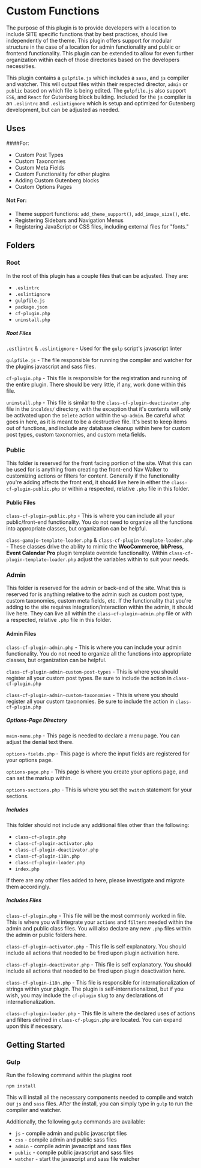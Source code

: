 # Custom Functions

The purpose of this plugin is to provide developers with a location to include SITE specific functions that by best practices, should live independently of the theme. This plugin offers support for modular structure in the case of a location for admin functionality and public or frontend functionality. This plugin can be extended to allow for even further organization within each of those directories based on the developers necessities.

This plugin contains a `gulpfile.js` which includes a `sass`, and `js` compiler and watcher. This will output files within their respected director, `admin` or `public` based on which file is being edited. The `gulpfile.js` also support `ES6`, and `React` for Gutenberg block building. Included for the `js` compiler is an `.eslintrc` and `.eslintignore` which is setup and optimized for Gutenberg development, but can be adjusted as needed.

## Uses
 
####For:

* Custom Post Types
* Custom Taxonomies
* Custom Meta Fields
* Custom Functionality for other plugins
* Adding Custom Gutenberg blocks
* Custom Options Pages

#### Not For:
* Theme support functions: `add_theme_support()`, `add_image_size()`, etc.
* Registering Sidebars and Navigation Menus
* Registering JavaScript or CSS files, including external files for "fonts."

## Folders

### Root
In the root of this plugin has a couple files that can be adjusted. They are:
* `.eslintrc`
* `.eslintignore`
* `gulpfile.js`
* `package.json`
* `cf-plugin.php`
* `uninstall.php`

##### Root Files
`.estlintrc` & `.eslintignore` - Used for the `gulp` script's javascript linter

`gulpfile.js` - The file responsible for running the compiler and watcher for the plugins javascript and sass files.

`cf-plugin.php` - This file is responsible for the registration and running of the entire plugin. There should be very little, if any, work done within this file.

`uninstall.php` - This file is similar to the `class-cf-plugin-deactivator.php` file in the `inculdes/` directory, with the exception that it's contents will only be activated upon the `Delete` action within the `wp-admin`. Be careful what goes in here, as it is meant to be a destructive file. It's best to keep items out of functions, and include any database cleanup within here for custom post types, custom taxonomies, and custom meta fields.

### Public
This folder is reserved for the front facing portion of the site. What this can be used for is anything from creating the front-end Nav Walker to customizing actions or filters for content. Generally if the functionality you're adding affects the front end, it should live here in either the `class-cf-plugin-public.php` or within a respected, relative `.php` file in this folder.

#### Public Files
`class-cf-plugin-public.php` - This is where you can include all your public/front-end functionality. You do not need to organize all the functions into appropriate classes, but organization can be helpful.

`class-gamajo-template-loader.php` & `class-cf-plugin-template-loader.php` - These classes drive the ability to mimic the **WooCommerce**, **bbPress**, **Event Calendar Pro** plugin template override functionality. Within `class-cf-plugin-template-loader.php` adjust the variables within to suit your needs.  

### Admin
This folder is reserved for the admin or back-end of the site. What this is reserved for is anything relative to the admin such as custom post type, custom taxonomies, custom meta fields, etc. If the functionality that you're adding to the site requires integration/interaction within the admin, it should live here. They can live all within the `class-cf-plugin-admin.php` file or with a respected, relative `.php` file in this folder.

#### Admin Files
`class-cf-plugin-admin.php` - This is where you can include your admin functionality. You do not need to organize all the functions into appropriate classes, but organization can be helpful.

`class-cf-plugin-admin-custom-post-types` - This is where you should register all your custom post types. Be sure to include the action in `class-cf-plugin.php`

`class-cf-plugin-admin-custom-taxonomies` - This is where you should register all your custom taxonomies. Be sure to include the action in `class-cf-plugin.php`

##### Options-Page Directory
`main-menu.php` - This page is needed to declare a menu page. You can adjust the denial text there.

`options-fields.php` - This page is where the input fields are registered for your options page.

`options-page.php` - This page is where you create your options page, and can set the markup within.

`options-sections.php` - This is where you set the `switch` statement for your sections.

##### Includes

This folder should not include any additional files other than the following:
* `class-cf-plugin.php`
* `class-cf-plugin-activator.php`
* `class-cf-plugin-deactivator.php`
* `class-cf-plugin-i18n.php`
* `class-cf-plugin-loader.php`
* `index.php`

If there are any other files added to here, please investigate and migrate them accordingly.

##### Includes Files

`class-cf-plugin.php` - This file will be the most commonly worked in file. This is where you will integrate your `actions` and `filters` needed within the admin and public class files. You will also declare any new `.php` files within the admin or public folders here.

`class-cf-plugin-activator.php` - This file is self explanatory. You should include all actions that needed to be fired upon plugin activation here.

`class-cf-plugin-deactivator.php` - This file is self explanatory. You should include all actions that needed to be fired upon plugin deactivation here.

`class-cf-plugin-i18n.php` - This file is responsible for internationalization of strings within your plugin. The plugin is self-internationalized, but if you wish, you may include the `cf-plugin` slug to any declarations of internationalization.

`class-cf-plugin-loader.php` - This file is where the declared uses of actions and filters defined in `class-cf-plugin.php` are located. You can expand upon this if necessary. 

## Getting Started

### Gulp
Run the following command within the plugins root

`npm install` 

This will install all the necessary components needed to compile and watch our `js` and `sass` files. After the install, you can simply type in `gulp` to run the compiler and watcher.

Additionally, the following `gulp` commands are available:
* `js`      - compile admin and public javascript files
* `css`     - compile admin and public sass files
* `admin`   - compile admin javascript and sass files
* `public`  - compile public javascript and sass files
* `watcher` - start the javascript and sass file watcher